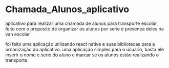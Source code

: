 # Chamada_Alunos_aplicativo
aplicativo para realizar uma chamada de alunos para transporte escolar, feito com o proposito de organizar os alunos por serie e presença deles na van escolar


foi feito uma aplicação utilizando react native e suas bibliotecas para a ornanização do aplicativo.
uma aplicação simples para o usuario, basta ele inserir o nome e serie do aluno e marcar se os alunos estão realizando o transporte.
